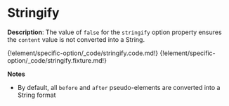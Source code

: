 # Stringify

__Description__: The value of `false` for the `stringify` option property ensures the `content` value is not converted into a String.

{!element/specific-option/_code/stringify.code.md!}
{!element/specific-option/_code/stringify.fixture.md!}

__Notes__

+ By default, all `before` and `after` pseudo-elements are converted into a String format

<div class="cf"></div>
<div class="end"></div>

